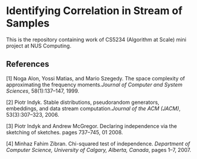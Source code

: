 # Identifying Correlation in Stream of Samples

This is the repository containing work of CS5234 (Algorithm at Scale) mini project at NUS Computing.

## References

[1] Noga Alon, Yossi Matias, and Mario Szegedy. The space complexity of approximating the frequency moments.*Journal of Computer and System Sciences*, 58(1):137–147, 1999.

[2] Piotr Indyk. Stable distributions, pseudorandom generators, embeddings, and data stream computation.*Journal of the ACM (JACM)*, 53(3):307–323, 2006.

[3] Piotr Indyk and Andrew McGregor. Declaring independence via the sketching of sketches. pages 737–745, 01 2008.

[4] Minhaz Fahim Zibran.  Chi-squared test of independence. *Department of Computer Science, University of Calgary, Alberta, Canada*, pages 1–7, 2007.
